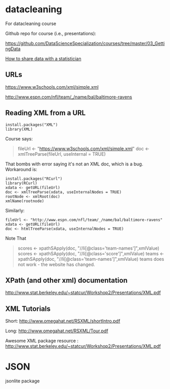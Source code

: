 # datacleaning
For datacleaning course

Github repo for course (i.e., presentations):

https://github.com/DataScienceSpecialization/courses/tree/master/03_GettingData

[How to share data with a statistician](https://github.com/jtleek/datasharing)
## URLs

https://www.w3schools.com/xml/simple.xml

http://www.espn.com/nfl/team/_/name/bal/baltimore-ravens

## Reading XML from a URL

````
install.packages("XML")
library(XML)
````

Course says: 
> fileUrl <- "https://www.w3schools.com/xml/simple.xml"
> doc <- xmlTreeParse(fileUrl, useInternal = TRUE)

That bombs with error saying it's not an XML doc, which is a bug. Workaround is:

````
install.packages("RCurl")
library(RCurl)
xdata <- getURL(fileUrl)
doc <- xmlTreeParse(xdata, useInternalNodes = TRUE)
rootNode <- xmlRoot(doc)
xmlName(rootnode)
````

Similarly:

````
fileUrl <- "http://www.espn.com/nfl/team/_/name/bal/baltimore-ravens"
xdata <- getURL(fileUrl)
doc <- htmlTreeParse(xdata, useInternalNodes = TRUE)
````

Note That
> scores <- xpathSApply(doc, "//li[@class='team-names']",xmlValue)
> scores <- xpathSApply(doc, "//li[@class='score']",xmlValue)
> teams <- xpathSApply(doc, "//li[@class='team-names']",xmlValue)
> teams
does not work - the website has changed.

## XPath (and other xml) documentation

http://www.stat.berkeley.edu/~statcur/Workshop2/Presentations/XML.pdf

## XML Tutorials

Short: http://www.omegahat.net/RSXML/shortIntro.pdf

Long: http://www.omegahat.net/RSXML/Tour.pdf

Awesome XML package resource : http://www.stat.berkeley.edu/~statcur/Workshop2/Presentations/XML.pdf


# JSON
jsonlite package